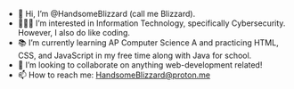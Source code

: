 - 👋 Hi, I’m @HandsomeBlizzard (call me Blizzard).
- 👨🏻‍💻 I’m interested in Information Technology, specifically Cybersecurity. However, I also do like coding.
- 📚 I’m currently learning AP Computer Science A and practicing HTML, CSS, and JavaScript in my free time along with Java for school.
- 💞️ I’m looking to collaborate on anything web-development related!
- 📫 How to reach me: HandsomeBlizzard@proton.me

